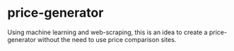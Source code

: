 # price-generator
Using machine learning and web-scraping, this is an idea to create a price-generator without the need to use price comparison sites.

